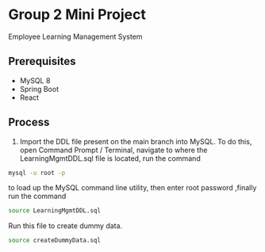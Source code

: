# Group 2 Mini Project

Employee Learning Management System

## Prerequisites

- MySQL 8
- Spring Boot
- React

## Process

1. Import the DDL file present on the main branch into MySQL. To do this, open Command Prompt / Terminal, navigate to where the LearningMgmtDDL.sql file is located, run the command 

```bash
mysql -u root -p
```

to load up the MySQL command line utility, then enter root password ,finally run the command 

```bash
source LearningMgmtDDL.sql
```

Run this file to create dummy data.
```bash
source createDummyData.sql
```
